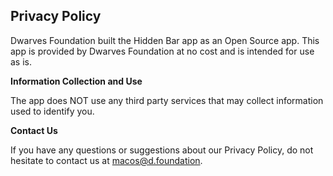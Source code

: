 ## Privacy Policy

Dwarves Foundation built the Hidden Bar app as an Open Source app. This app is provided by Dwarves Foundation at no cost and is intended for use as is.

**Information Collection and Use**

The app does NOT use any third party services that may collect information used to identify you.

**Contact Us**

If you have any questions or suggestions about our Privacy Policy, do not hesitate to contact us at macos@d.foundation.
